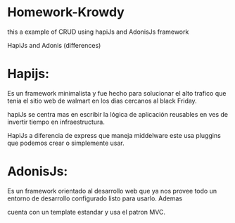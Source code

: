 # Homework-Krowdy
this a example of CRUD using hapiJs and AdonisJs framework

HapiJs and Adonis (differences)

# Hapijs:

Es un framework minimalista y fue hecho para solucionar el alto trafico que tenia el sitio web de walmart en 
los dias cercanos al black Friday.

hapiJs se centra mas en escribir la lógica de aplicación reusables en ves de invertir tiempo en infraestructura.

HapiJs a diferencia de express que maneja middelware este usa pluggins que podemos crear o simplemente usar.

# AdonisJs:

Es un framework orientado al desarrollo web que ya nos provee todo un entorno de desarrollo configurado listo para usarlo. Ademas

cuenta con un template
estandar y usa el patron MVC.

